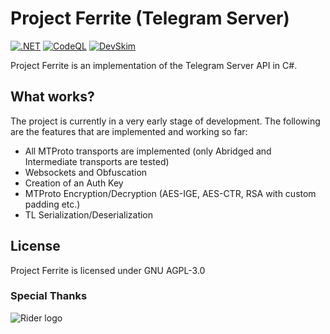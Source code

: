 # Project Ferrite (Telegram Server)

 [![.NET](https://github.com/aykutalparslan/ferrite/actions/workflows/dotnet.yml/badge.svg)](https://github.com/aykutalparslan/ferrite/actions/workflows/dotnet.yml) [![CodeQL](https://github.com/aykutalparslan/ferrite/actions/workflows/codeql-analysis.yml/badge.svg)](https://github.com/aykutalparslan/ferrite/actions/workflows/codeql-analysis.yml) [![DevSkim](https://github.com/aykutalparslan/ferrite/actions/workflows/devskim.yml/badge.svg)](https://github.com/aykutalparslan/ferrite/actions/workflows/devskim.yml)

Project Ferrite is an implementation of the Telegram Server API in C#. 

## What works?

The project is currently in a very early stage of development. The following are the features that are implemented and working so far:
- All MTProto transports are implemented (only Abridged and Intermediate transports are tested)
- Websockets and Obfuscation
- Creation of an Auth Key
- MTProto Encryption/Decryption (AES-IGE, AES-CTR, RSA with custom padding etc.)
- TL Serialization/Deserialization

## License

Project Ferrite is licensed under GNU AGPL-3.0

### Special Thanks

![Rider logo](https://resources.jetbrains.com/storage/products/company/brand/logos/Rider_icon.svg)

[Telegram-Server]: <https://github.com/aykutalparslan/Telegram-Server/>
